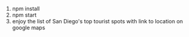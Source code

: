 1) npm install
2) npm start
3) enjoy the list of San Diego's top tourist spots with link to location on google maps